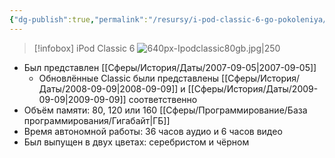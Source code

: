 ```yaml
---
{"dg-publish":true,"permalink":"/resursy/i-pod-classic-6-go-pokoleniya/"}
---
```


> [!infobox] iPod Classic 6
> ![640px-Ipodclassic80gb.jpg|250](/img/user/%D0%90%D1%80%D1%85%D0%B8%D0%B2/%D0%9A%D1%8D%D1%88/640px-Ipodclassic80gb.jpg)
- Был представлен [[Сферы/История/Даты/2007-09-05\|2007-09-05]]
	- Обновлённые Classic были представлены [[Сферы/История/Даты/2008-09-09\|2008-09-09]] и [[Сферы/История/Даты/2009-09-09\|2009-09-09]] соответственно
- Объём памяти: 80, 120 или 160 [[Сферы/Программирование/База программирования/Гигабайт\|ГБ]]
- Время автономной работы: 36 часов аудио и 6 часов видео
- Был выпущен в двух цветах: серебристом и чёрном